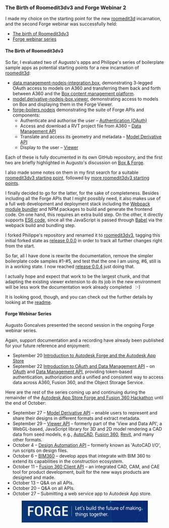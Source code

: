 <head>
<title>The Building Coder</title>
<meta http-equiv="Content-Type" content="text/html; charset=utf-8"/>
<link rel="stylesheet" type="text/css" href="3dwc.css"/>
<script src="https://cdn.rawgit.com/google/code-prettify/master/loader/run_prettify.js?autoload=true" defer="defer"></script>
</head>

<!---

The Birth of Roomedit3dv3 and Forge Webinar 2 #revitapi #3dwebcoder @AutodeskRevit @AutodeskForge #aec #bim

I made my choice on the starting point for the new <code>roomedit3d</code> incarnation, and the second Forge webinar was successfully held
&ndash; The birth of Roomedit3dv3
&ndash; Forge webinar session 2 on OAuth and the Data Management API...

-->

### The Birth of Roomedit3dv3 and Forge Webinar 2

I made my choice on the starting point for the new [roomedit3d](https://github.com/jeremytammik/roomedit3d) incarnation, and the second Forge webinar was successfully held:

- [The birth of Roomedit3dv3](#2)
- [Forge webinar series](#3)


#### <a name="2"></a>The Birth of Roomedit3dv3

So far, I evaluated two of Augusto's apps and Philippe's series of boilerplate sample apps as potential starting points for a new incarnation
of [roomedit3d](https://github.com/jeremytammik/roomedit3d):

- [data.management-nodejs-integration.box](https://github.com/Developer-Autodesk/data.management-nodejs-integration.box), demonstrating 3-legged OAuth access to models on A360 and transferring them back and forth between A360 and the [Box content management platform](https://www.box.com).
- [model.derivative-nodejs-box.viewer](https://github.com/Developer-Autodesk/model.derivative-nodejs-box.viewer), demonstrating access to models on Box and displaying them in the Forge Viewer.
- [forge-boilers.nodejs](https://github.com/Autodesk-Forge/forge-boilers.nodejs) demonstrating the suite of Forge APIs and components:
    - Authenticate and authorise the user &ndash; [Authentication (OAuth)](https://developer.autodesk.com/en/docs/oauth/v2)
    - Access and download a RVT project file from A360 &ndash; [Data Management API](https://developer.autodesk.com/en/docs/data/v2)
    - Translate and access its geometry and metadata &ndash; [Model Derivative API](https://developer.autodesk.com/en/docs/model-derivative/v2)
    - Display to the user &ndash; [Viewer](https://developer.autodesk.com/en/docs/viewer/v2)
    
Each of these is fully documented in its own GitHub repository, and the first two are briefly highlighted in Augusto's discussion
on [Box &amp; Forge](http://adndevblog.typepad.com/cloud_and_mobile/2016/09/box-forge.html).

I also made some notes on them in my first search for a
suitable [roomedit3dv3 starting point](http://thebuildingcoder.typepad.com/blog/2016/09/roomedit3d-update-for-connecting-desktop-and-forge.html#4),
followed by [more roomedit3dv3 starting points](http://thebuildingcoder.typepad.com/blog/2016/09/forge-webinar-series-and-more-roomedit-starting-point-samples.html#2).

I finally decided to go for the latter, for the sake of completeness.
Besides including all the Forge APIs that I might possibly need, it also makes use of a full web development and deployment stack including
the [Webpack module bundler](https://webpack.github.io) and NPM packages to build and generate the frontend code.
On one hand, this requires an extra build step.
On the other, it directly supports [ES6 code](https://en.wikipedia.org/wiki/ECMAScript#ES6), since all the JavaScript is passed through [Babel](https://babeljs.io) via the webpack build and bundling step.

I forked Philippe's repository and renamed it
to [roomedit3dv3](https://github.com/jeremytammik/roomedit3dv3),
tagging this initial forked state as [release 0.0.0](https://github.com/jeremytammik/roomedit3dv3/releases/tag/0.0.0) in
order to track all further changes right from the start. 

So far, all I have done is rewrite the documentation, remove the simpler boilerplate code samples #1-#5, and test that the one I am using, #6, still is in a working state.
I now reached [release 0.0.4](https://github.com/jeremytammik/roomedit3dv3/releases/tag/0.0.4) just doing that.

I actually hope and expect that work to be the largest chunk, and that adapting the existing viewer extension to do its job in the new environment will be less work the documentation work already completed &nbsp; :-)

It is looking good, though, and you can check out the further details by looking at the [readme](https://github.com/jeremytammik/roomedit3dv3).

#### <a name="3"></a>Forge Webinar Series

Augusto Goncalves presented the second session in the ongoing Forge webinar series.

Again, support documentation and a recording have already been published for your future reference and enjoyment:

- September 20 [Introduction to Autodesk Forge and the Autodesk App Store](http://adndevblog.typepad.com/cloud_and_mobile/2016/09/introduction-to-autodesk-forge-and-the-autodesk-app-store.html)
- September 22 [Introduction to OAuth and Data Management API](http://adndevblog.typepad.com/cloud_and_mobile/2016/09/introduction-to-oauth-and-data-management-api.html)
&ndash; on [OAuth](https://developer.autodesk.com/en/docs/oauth/v2/overview)
and [Data Management API](https://developer.autodesk.com/en/docs/data/v2/overview), providing token-based authentication, authorization and a unified and consistent way to access data across A360, Fusion 360, and the Object Storage Service.

Here are the rest of the series coming up and continuing during the remainder of
the [Autodesk App Store Forge and Fusion 360 Hackathon](http://autodeskforge.devpost.com) until the end of October:

- September 27 &ndash; [Model Derivative API](https://developer.autodesk.com/en/docs/model-derivative/v2/overview) &ndash; enable users to represent and share their designs in different formats and extract metadata.
- September 29 &ndash; [Viewer API](https://developer.autodesk.com/en/docs/viewer/v2/overview) &ndash; 
formerly part of the 'View and Data API', a WebGL-based, JavaScript library for 3D and 2D model rendering a CAD data from seed models, e.g., [AutoCAD](http://www.autodesk.com/products/autocad/overview), [Fusion 360](http://www.autodesk.com/products/fusion-360/overview), [Revit](http://www.autodesk.com/products/revit-family/overview), and many other formats.
- October 4 &ndash; [Design Automation API](https://developer.autodesk.com/en/docs/design-automation/v2/overview) &ndash; formerly known as 'AutoCAD I/O', run scripts on design files.
- October 6 &ndash; [BIM360](https://developer.autodesk.com/en/docs/bim360/v1/overview) &ndash; develop apps that integrate with BIM 360 to extend its capabilities in the construction ecosystem.
- October 11 &ndash; [Fusion 360 Client API](http://help.autodesk.com/view/NINVFUS/ENU/?guid=GUID-A92A4B10-3781-4925-94C6-47DA85A4F65A) &ndash; an integrated CAD, CAM, and CAE tool for product development, built for the new ways products are designed and made.
- October 13 &ndash; Q&A on all APIs.
- October 20 &ndash; Q&A on all APIs.
- October 27 &ndash; Submitting a web service app to Autodesk App store.

<center>
<img src="img/forge_accelerator.png" alt="Forge &ndash; build the future of making things together" width="400">
</center>

